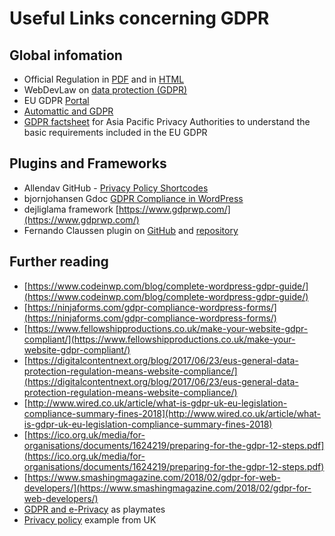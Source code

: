 # Useful Links concerning GDPR

## Global infomation
* Official Regulation in [PDF](http://eur-lex.europa.eu/legal-content/EN/TXT/PDF/?uri=CELEX:32016R0679&from=EN) and in [HTML](http://eur-lex.europa.eu/legal-content/EN/TXT/HTML/?uri=CELEX:32016R0679&from=EN)
* WebDevLaw on [data protection (GDPR)](https://webdevlaw.uk/data-protection-gdpr/)
* EU GDPR [Portal](https://www.eugdpr.org/)
* [Automattic and GDPR](https://en.support.wordpress.com/automattic-gdpr/)
* [GDPR factsheet](http://ec.europa.eu/newsroom/article29/item-detail.cfm?item_id=614208) for Asia Pacific Privacy Authorities to understand the basic requirements included in the EU GDPR

## Plugins and Frameworks
* Allendav GitHub - [Privacy Policy Shortcodes](https://github.com/allendav/wp-privacy-policy-shortcodes)
* bjornjohansen Gdoc [GDPR Compliance in WordPress](https://docs.google.com/document/d/1xobfogTbr80kmYkvW1RcNsmkytTRkKQi20HxFZ8hr8I/edit#)
* dejliglama framework [https://www.gdprwp.com/](https://www.gdprwp.com/)
* Fernando Claussen plugin on [GitHub](https://github.com/trewknowledge/gdpr) and [repository](https://wordpress.org/plugins/gdpr/)

## Further reading
* [https://www.codeinwp.com/blog/complete-wordpress-gdpr-guide/](https://www.codeinwp.com/blog/complete-wordpress-gdpr-guide/)
* [https://ninjaforms.com/gdpr-compliance-wordpress-forms/](https://ninjaforms.com/gdpr-compliance-wordpress-forms/)
* [https://www.fellowshipproductions.co.uk/make-your-website-gdpr-compliant/](https://www.fellowshipproductions.co.uk/make-your-website-gdpr-compliant/)
* [https://digitalcontentnext.org/blog/2017/06/23/eus-general-data-protection-regulation-means-website-compliance/](https://digitalcontentnext.org/blog/2017/06/23/eus-general-data-protection-regulation-means-website-compliance/)
* [http://www.wired.co.uk/article/what-is-gdpr-uk-eu-legislation-compliance-summary-fines-2018](http://www.wired.co.uk/article/what-is-gdpr-uk-eu-legislation-compliance-summary-fines-2018)
* [https://ico.org.uk/media/for-organisations/documents/1624219/preparing-for-the-gdpr-12-steps.pdf](https://ico.org.uk/media/for-organisations/documents/1624219/preparing-for-the-gdpr-12-steps.pdf)
* [https://www.smashingmagazine.com/2018/02/gdpr-for-web-developers/](https://www.smashingmagazine.com/2018/02/gdpr-for-web-developers/)
* [GDPR and e-Privacy](http://privacylawblog.fieldfisher.com/2018/gdpr-plus-e-privacy/) as playmates
* [Privacy policy](https://ico.org.uk/for-organisations/guide-to-data-protection/privacy-notices-transparency-and-control/where-should-you-deliver-privacy-information-to-individuals/) example from UK
